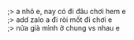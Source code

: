 ;> a nhô e, nay có đi đâu chơi hem e<br>
;> add zalo a đi ròi mốt đi chơi e<br>
;> nửa già mình ở chung vs nhau e
